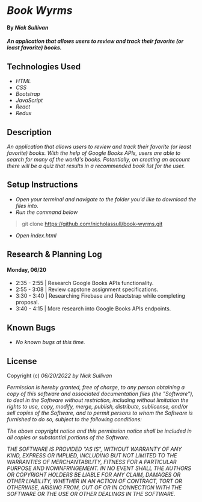 # _Book Wyrms_

#### By _**Nick Sullivan**_

#### _An application that allows users to review and track their favorite (or least favorite) books._

## Technologies Used

* _HTML_
* _CSS_
* _Bootstrap_
* _JavaScript_
* _React_
* _Redux_

## Description

_An application that allows users to review and track their favorite (or least favorite) books. With the help of Google Books APIs, users are able to search for many of the world's books. Potentially, on creating an account there will be a quiz that results in a recommended book list for the user._

## Setup Instructions

* _Open your terminal and navigate to the folder you'd like to download the files into._
* _Run the command below_
> git clone https://github.com/nicholassull/book-wyrms.git
* _Open index.html_

## Research & Planning Log
#### Monday, 06/20
* 2:35 - 2:55 | Research Google Books APIs functionality.
* 2:55 - 3:08 | Review capstone assignment specifications.
* 3:30 - 3:40 | Researching Firebase and Reactstrap while completing proposal.
* 3:40 - 4:15 | More research into Google Books APIs endpoints.


## Known Bugs

* _No known bugs at this time._

## License

Copyright (c) _06/20/2022_ _by Nick Sullivan_


_Permission is hereby granted, free of charge, to any person obtaining a copy of this software and associated documentation files (the "Software"), to deal in the Software without restriction, including without limitation the rights to use, copy, modify, merge, publish, distribute, sublicense, and/or sell copies of the Software, and to permit persons to whom the Software is furnished to do so, subject to the following conditions:_

_The above copyright notice and this permission notice shall be included in all copies or substantial portions of the Software._

_THE SOFTWARE IS PROVIDED "AS IS", WITHOUT WARRANTY OF ANY KIND, EXPRESS OR IMPLIED, INCLUDING BUT NOT LIMITED TO THE WARRANTIES OF MERCHANTABILITY, FITNESS FOR A PARTICULAR PURPOSE AND NONINFRINGEMENT. IN NO EVENT SHALL THE AUTHORS OR COPYRIGHT HOLDERS BE LIABLE FOR ANY CLAIM, DAMAGES OR OTHER LIABILITY, WHETHER IN AN ACTION OF CONTRACT, TORT OR OTHERWISE, ARISING FROM, OUT OF OR IN CONNECTION WITH THE SOFTWARE OR THE USE OR OTHER DEALINGS IN THE SOFTWARE._